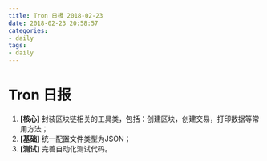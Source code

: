 ```yaml
---
title: Tron 日报 2018-02-23
date: 2018-02-23 20:58:57
categories:
- daily
tags:
- daily
---
```


# Tron 日报


1. **[核心]** 封装区块链相关的工具类，包括：创建区块，创建交易，打印数据等常用方法；
2. **[基础]** 统一配置文件类型为JSON；
3. **[测试]** 完善自动化测试代码。


